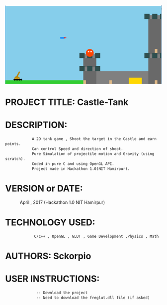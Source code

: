 ![](Screenshot%20(60).png)

# PROJECT TITLE: Castle-Tank

# DESCRIPTION:
                A 2D tank game , Shoot the target in the Castle and earn points. 
                Can control Speed and direction of shoot.
                Pure Simulation of projectile motion and Gravity (using scratch).
                Coded in pure C and using OpenGL API. 
                Project made in Hackathon 1.0(NIT Hamirpur).
                

# VERSION or DATE:
                April , 2017 (Hackathon 1.0 NIT Hamirpur)

# TECHNOLOGY USED: 
                 C/C++ , OpenGL , GLUT , Game Development ,Physics , Math

# AUTHORS: Sckorpio

# USER INSTRUCTIONS:
                  -- Download the project
                  -- Need to download the freglut.dll file (if asked)
